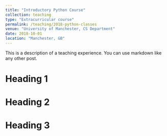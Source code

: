 ```yaml
---
title: "Introductory Python Course"
collection: teaching
type: "Extracurricular course"
permalink: /teaching/2018-python-classes
venue: "University of Manchester, CS Department"
date: 2018-10-01
location: "Manchester, GB"
---
```


This is a description of a teaching experience. You can use markdown like any other post.

Heading 1
======

Heading 2
======

Heading 3
======